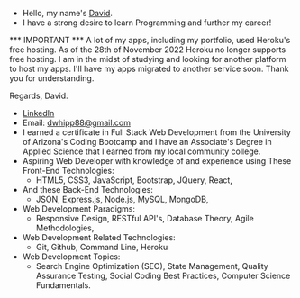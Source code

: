 - Hello, my name's [David](https://www.linkedin.com/in/david-w-079841213/).
- I have a strong desire to learn Programming and further my career!


*** IMPORTANT ***
A lot of my apps, including my portfolio, used Heroku's free hosting.
As of the 28th of November 2022 Heroku no longer supports free hosting.
I am in the midst of studying and looking for another platform to host my apps.
I'll have my apps migrated to another service soon.
Thank you for understanding.

Regards, 
David.

- [LinkedIn](https://www.linkedin.com/in/david-w-079841213/)
- Email: dwhipp88@gmail.com
- I earned a certificate in Full Stack Web Development from the University of Arizona's Coding Bootcamp and I have an Associate's Degree in Applied Science that I earned from my local community college. 
- Aspiring Web Developer with knowledge of and experience using These Front-End Technologies:
  - HTML5, CSS3, JavaScript, Bootstrap, JQuery, React,
- And these Back-End Technologies:
  - JSON, Express.js, Node.js, MySQL, MongoDB, 
- Web Development Paradigms:
  - Responsive Design, RESTful API's, Database Theory, Agile Methodologies,
- Web Development Related Technologies:
  - Git, Github, Command Line, Heroku 
- Web Development Topics: 
  - Search Engine Optimization (SEO), State Management, Quality Assurance Testing, Social Coding Best Practices, Computer Science Fundamentals.

<!---
D-Whipp/D-Whipp is a ✨ special ✨ repository because its `README.md` (this file) appears on your GitHub profile.
You can click the Preview link to take a look at your changes.
--->
